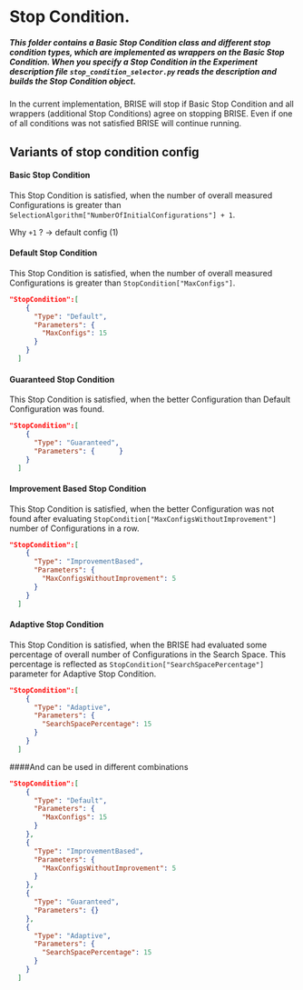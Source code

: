 # Stop Condition.
##### This folder contains a Basic Stop Condition class and different stop condition types, which are implemented as wrappers on the Basic Stop Condition. When you specify a Stop Condition in the Experiment description file `stop_condition_selector.py` reads the description and builds the Stop Condition object.
In the current implementation, BRISE will stop if Basic Stop Condition and all wrappers (additional Stop Conditions) agree on stopping BRISE. Even if one of all conditions was not satisfied BRISE will continue running.

## Variants of stop condition config


#### Basic Stop Condition

This Stop Condition is satisfied, when the number of overall measured Configurations is greater than `SelectionAlgorithm["NumberOfInitialConfigurations"] + 1`.

Why `+1` ? -> default config (1)

#### Default Stop Condition

This Stop Condition is satisfied, when the number of overall measured Configurations is greater than `StopCondition["MaxConfigs"]`.

```json
"StopCondition":[
    {
      "Type": "Default",
      "Parameters": {
        "MaxConfigs": 15
      }
    }
  ]
```

#### Guaranteed Stop Condition

This Stop Condition is satisfied, when the better Configuration than Default Configuration was found.

```json
"StopCondition":[
    {
      "Type": "Guaranteed",
      "Parameters": {      }
    }
  ]
```

#### Improvement Based Stop Condition

This Stop Condition is satisfied, when the better Configuration was not found after evaluating `StopCondition["MaxConfigsWithoutImprovement"]` number of Configurations in a row.

```json
"StopCondition":[
    {
      "Type": "ImprovementBased",
      "Parameters": {
        "MaxConfigsWithoutImprovement": 5
      }
    }
  ]
```

#### Adaptive Stop Condition

This Stop Condition is satisfied, when the BRISE had evaluated some percentage of overall number of Configurations in the Search Space. 
This percentage is reflected as `StopCondition["SearchSpacePercentage"]` parameter for Adaptive Stop Condition.

```json
"StopCondition":[
    {
      "Type": "Adaptive",
      "Parameters": {
        "SearchSpacePercentage": 15
      }
    }
  ]
```

####And can be used in different combinations

```json
"StopCondition":[
    {
      "Type": "Default",
      "Parameters": {
        "MaxConfigs": 15
      }
    },
    {
      "Type": "ImprovementBased",
      "Parameters": {
        "MaxConfigsWithoutImprovement": 5
      }
    },
    {
      "Type": "Guaranteed",
      "Parameters": {}
    },
    {
      "Type": "Adaptive",
      "Parameters": {
        "SearchSpacePercentage": 15
      }
    }
  ]
```